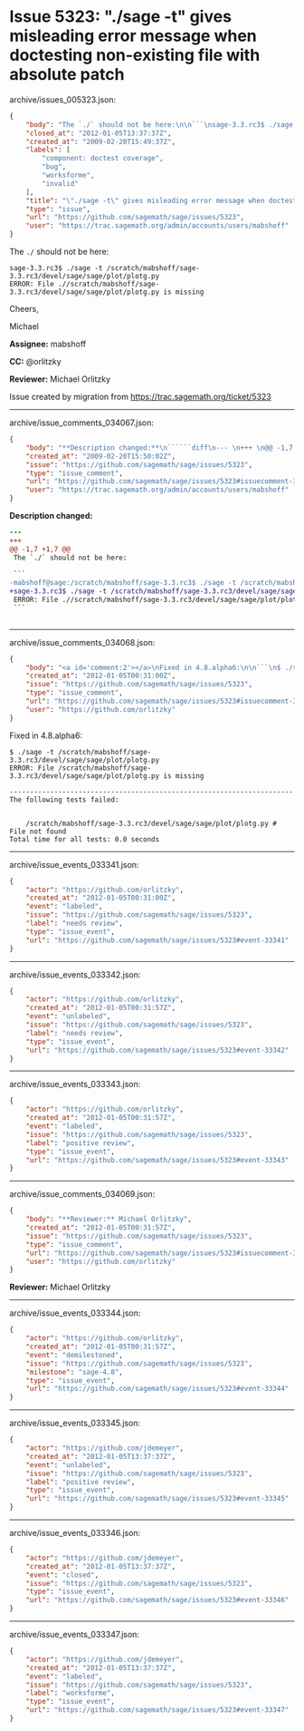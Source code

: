 # Issue 5323: "./sage -t" gives misleading error message when doctesting non-existing file with absolute patch

archive/issues_005323.json:
```json
{
    "body": "The `./` should not be here:\n\n```\nsage-3.3.rc3$ ./sage -t /scratch/mabshoff/sage-3.3.rc3/devel/sage/sage/plot/plotg.py \nERROR: File .//scratch/mabshoff/sage-3.3.rc3/devel/sage/sage/plot/plotg.py is missing\n```\n\nCheers,\n\nMichael\n\n**Assignee:** mabshoff\n\n**CC:**  @orlitzky\n\n**Reviewer:** Michael Orlitzky\n\nIssue created by migration from https://trac.sagemath.org/ticket/5323\n\n",
    "closed_at": "2012-01-05T13:37:37Z",
    "created_at": "2009-02-20T15:49:37Z",
    "labels": [
        "component: doctest coverage",
        "bug",
        "worksforme",
        "invalid"
    ],
    "title": "\"./sage -t\" gives misleading error message when doctesting non-existing file with absolute patch",
    "type": "issue",
    "url": "https://github.com/sagemath/sage/issues/5323",
    "user": "https://trac.sagemath.org/admin/accounts/users/mabshoff"
}
```
The `./` should not be here:

```
sage-3.3.rc3$ ./sage -t /scratch/mabshoff/sage-3.3.rc3/devel/sage/sage/plot/plotg.py 
ERROR: File .//scratch/mabshoff/sage-3.3.rc3/devel/sage/sage/plot/plotg.py is missing
```

Cheers,

Michael

**Assignee:** mabshoff

**CC:**  @orlitzky

**Reviewer:** Michael Orlitzky

Issue created by migration from https://trac.sagemath.org/ticket/5323





---

archive/issue_comments_034067.json:
```json
{
    "body": "**Description changed:**\n``````diff\n--- \n+++ \n@@ -1,7 +1,7 @@\n The `./` should not be here:\n \n ```\n-mabshoff@sage:/scratch/mabshoff/sage-3.3.rc3$ ./sage -t /scratch/mabshoff/sage-3.3.rc3/devel/sage/sage/plot/plotg.py \n+sage-3.3.rc3$ ./sage -t /scratch/mabshoff/sage-3.3.rc3/devel/sage/sage/plot/plotg.py \n ERROR: File .//scratch/mabshoff/sage-3.3.rc3/devel/sage/sage/plot/plotg.py is missing\n ```\n \n``````\n",
    "created_at": "2009-02-20T15:50:02Z",
    "issue": "https://github.com/sagemath/sage/issues/5323",
    "type": "issue_comment",
    "url": "https://github.com/sagemath/sage/issues/5323#issuecomment-34067",
    "user": "https://trac.sagemath.org/admin/accounts/users/mabshoff"
}
```

**Description changed:**
``````diff
--- 
+++ 
@@ -1,7 +1,7 @@
 The `./` should not be here:
 
 ```
-mabshoff@sage:/scratch/mabshoff/sage-3.3.rc3$ ./sage -t /scratch/mabshoff/sage-3.3.rc3/devel/sage/sage/plot/plotg.py 
+sage-3.3.rc3$ ./sage -t /scratch/mabshoff/sage-3.3.rc3/devel/sage/sage/plot/plotg.py 
 ERROR: File .//scratch/mabshoff/sage-3.3.rc3/devel/sage/sage/plot/plotg.py is missing
 ```
 
``````




---

archive/issue_comments_034068.json:
```json
{
    "body": "<a id='comment:2'></a>\nFixed in 4.8.alpha6:\n\n```\n$ ./sage -t /scratch/mabshoff/sage-3.3.rc3/devel/sage/sage/plot/plotg.py \nERROR: File /scratch/mabshoff/sage-3.3.rc3/devel/sage/sage/plot/plotg.py is missing\n \n----------------------------------------------------------------------\nThe following tests failed:\n\n\n\t/scratch/mabshoff/sage-3.3.rc3/devel/sage/sage/plot/plotg.py # File not found\nTotal time for all tests: 0.0 seconds\n```",
    "created_at": "2012-01-05T00:31:00Z",
    "issue": "https://github.com/sagemath/sage/issues/5323",
    "type": "issue_comment",
    "url": "https://github.com/sagemath/sage/issues/5323#issuecomment-34068",
    "user": "https://github.com/orlitzky"
}
```

<a id='comment:2'></a>
Fixed in 4.8.alpha6:

```
$ ./sage -t /scratch/mabshoff/sage-3.3.rc3/devel/sage/sage/plot/plotg.py 
ERROR: File /scratch/mabshoff/sage-3.3.rc3/devel/sage/sage/plot/plotg.py is missing
 
----------------------------------------------------------------------
The following tests failed:


	/scratch/mabshoff/sage-3.3.rc3/devel/sage/sage/plot/plotg.py # File not found
Total time for all tests: 0.0 seconds
```



---

archive/issue_events_033341.json:
```json
{
    "actor": "https://github.com/orlitzky",
    "created_at": "2012-01-05T00:31:00Z",
    "event": "labeled",
    "issue": "https://github.com/sagemath/sage/issues/5323",
    "label": "needs review",
    "type": "issue_event",
    "url": "https://github.com/sagemath/sage/issues/5323#event-33341"
}
```



---

archive/issue_events_033342.json:
```json
{
    "actor": "https://github.com/orlitzky",
    "created_at": "2012-01-05T00:31:57Z",
    "event": "unlabeled",
    "issue": "https://github.com/sagemath/sage/issues/5323",
    "label": "needs review",
    "type": "issue_event",
    "url": "https://github.com/sagemath/sage/issues/5323#event-33342"
}
```



---

archive/issue_events_033343.json:
```json
{
    "actor": "https://github.com/orlitzky",
    "created_at": "2012-01-05T00:31:57Z",
    "event": "labeled",
    "issue": "https://github.com/sagemath/sage/issues/5323",
    "label": "positive review",
    "type": "issue_event",
    "url": "https://github.com/sagemath/sage/issues/5323#event-33343"
}
```



---

archive/issue_comments_034069.json:
```json
{
    "body": "**Reviewer:** Michael Orlitzky",
    "created_at": "2012-01-05T00:31:57Z",
    "issue": "https://github.com/sagemath/sage/issues/5323",
    "type": "issue_comment",
    "url": "https://github.com/sagemath/sage/issues/5323#issuecomment-34069",
    "user": "https://github.com/orlitzky"
}
```

**Reviewer:** Michael Orlitzky



---

archive/issue_events_033344.json:
```json
{
    "actor": "https://github.com/orlitzky",
    "created_at": "2012-01-05T00:31:57Z",
    "event": "demilestoned",
    "issue": "https://github.com/sagemath/sage/issues/5323",
    "milestone": "sage-4.8",
    "type": "issue_event",
    "url": "https://github.com/sagemath/sage/issues/5323#event-33344"
}
```



---

archive/issue_events_033345.json:
```json
{
    "actor": "https://github.com/jdemeyer",
    "created_at": "2012-01-05T13:37:37Z",
    "event": "unlabeled",
    "issue": "https://github.com/sagemath/sage/issues/5323",
    "label": "positive review",
    "type": "issue_event",
    "url": "https://github.com/sagemath/sage/issues/5323#event-33345"
}
```



---

archive/issue_events_033346.json:
```json
{
    "actor": "https://github.com/jdemeyer",
    "created_at": "2012-01-05T13:37:37Z",
    "event": "closed",
    "issue": "https://github.com/sagemath/sage/issues/5323",
    "type": "issue_event",
    "url": "https://github.com/sagemath/sage/issues/5323#event-33346"
}
```



---

archive/issue_events_033347.json:
```json
{
    "actor": "https://github.com/jdemeyer",
    "created_at": "2012-01-05T13:37:37Z",
    "event": "labeled",
    "issue": "https://github.com/sagemath/sage/issues/5323",
    "label": "worksforme",
    "type": "issue_event",
    "url": "https://github.com/sagemath/sage/issues/5323#event-33347"
}
```
